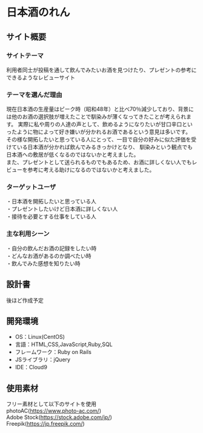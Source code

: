 # 日本酒のれん

## サイト概要
### サイトテーマ
利用者同士が投稿を通して飲んでみたいお酒を見つけたり、プレゼントの参考にできるようなレビューサイト

### テーマを選んだ理由
現在日本酒の生産量はピーク時（昭和48年）と比べ70％減少しており、背景には他のお酒の選択肢が増えたことで馴染みが薄くなってきたことが考えられます。
実際に私や周りの人達の声として、飲めるようになりたいが甘口辛口といったように物によって好き嫌いが分かれるお酒であるという意見は多いです。  
その様な開拓したいと思っている人にとって、一目で自分の好みに似た評価を受けている日本酒が分かれば飲んでみるきっかけとなり、
馴染みという観点でも日本酒への敷居が低くなるのではないかと考えました。  
また、プレゼントとして送られるものでもあるため、お酒に詳しくない人でもレビューを参考に考える助けになるのではないかと考えました。


### ターゲットユーザ
・日本酒を開拓したいと思っている人  
・プレゼントしたいけど日本酒に詳しくない人  
・接待を必要とする仕事をしている人

### 主な利用シーン
・自分の飲んだお酒の記録をしたい時  
・どんなお酒があるのか調べたい時  
・飲んでみた感想を知りたい時

## 設計書
後ほど作成予定
## 開発環境
- OS：Linux(CentOS)
- 言語：HTML,CSS,JavaScript,Ruby,SQL
- フレームワーク：Ruby on Rails
- JSライブラリ：jQuery
- IDE：Cloud9

## 使用素材
フリー素材として以下のサイトを使用  
photoAC(https://www.photo-ac.com/)  
Adobe Stock(https://stock.adobe.com/jp/)  
Freepik(https://jp.freepik.com/)